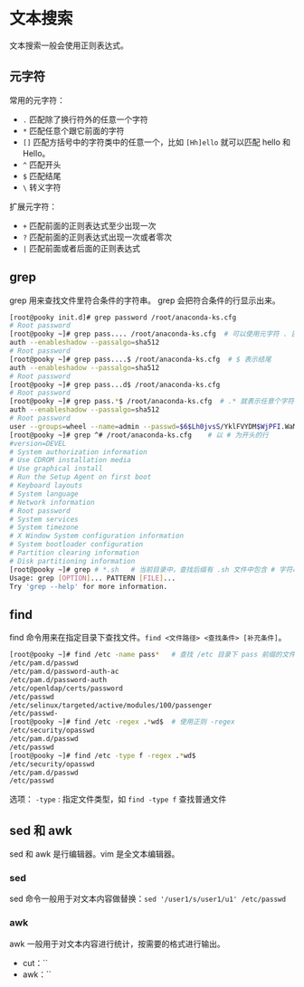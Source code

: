 # 文本搜索

文本搜索一般会使用正则表达式。

## 元字符

常用的元字符：

- `.` 匹配除了换行符外的任意一个字符
- `*` 匹配任意个跟它前面的字符
- `[]` 匹配方括号中的字符类中的任意一个，比如 `[Hh]ello` 就可以匹配 hello 和 Hello。
- `^` 匹配开头
- `$` 匹配结尾
- `\` 转义字符

扩展元字符：

- `+` 匹配前面的正则表达式至少出现一次
- `?` 匹配前面的正则表达式出现一次或者零次
- `|` 匹配前面或者后面的正则表达式

## grep

grep 用来查找文件里符合条件的字符串。 grep 会把符合条件的行显示出来。

```bash
[root@pooky init.d]# grep password /root/anaconda-ks.cfg
# Root password
[root@pooky ~]# grep pass.... /root/anaconda-ks.cfg  # 可以使用元字符 . 匹配任意一个字符
auth --enableshadow --passalgo=sha512
# Root password
[root@pooky ~]# grep pass....$ /root/anaconda-ks.cfg  # $ 表示结尾
auth --enableshadow --passalgo=sha512
# Root password
[root@pooky ~]# grep pass...d$ /root/anaconda-ks.cfg
# Root password
[root@pooky ~]# grep pass.*$ /root/anaconda-ks.cfg  # .* 就表示任意个字符
auth --enableshadow --passalgo=sha512
# Root password
user --groups=wheel --name=admin --passwd=$6$Lh0jvsS/YklFVYDM$WjPFI.WaMd3be/qiyFVUQkjEFN0PGQcnRTJFUDejJMUS24DA.M2rJ039hi/ubRiaNY4QNt661FARlxZqL.nCs0 --iscrypted --gecos="admin"
[root@pooky ~]# grep ^# /root/anaconda-ks.cfg    # 以 # 为开头的行
#version=DEVEL
# System authorization information
# Use CDROM installation media
# Use graphical install
# Run the Setup Agent on first boot
# Keyboard layouts
# System language
# Network information
# Root password
# System services
# System timezone
# X Window System configuration information
# System bootloader configuration
# Partition clearing information
# Disk partitioning information
[root@pooky ~]# grep # *.sh   # 当前目录中，查找后缀有 .sh 文件中包含 # 字符串的行
Usage: grep [OPTION]... PATTERN [FILE]...
Try 'grep --help' for more information.

```

## find

find 命令用来在指定目录下查找文件。`find <文件路径> <查找条件> [补充条件]`。

```bash
[root@pooky ~]# find /etc -name pass*   # 查找 /etc 目录下 pass 前缀的文件
/etc/pam.d/passwd
/etc/pam.d/password-auth-ac
/etc/pam.d/password-auth
/etc/openldap/certs/password
/etc/passwd
/etc/selinux/targeted/active/modules/100/passenger
/etc/passwd-
[root@pooky ~]# find /etc -regex .*wd$  # 使用正则 -regex
/etc/security/opasswd
/etc/pam.d/passwd
/etc/passwd
[root@pooky ~]# find /etc -type f -regex .*wd$
/etc/security/opasswd
/etc/pam.d/passwd
/etc/passwd

```

选项：
`-type` : 指定文件类型，如 `find -type f` 查找普通文件

## sed 和 awk

sed 和 awk 是行编辑器。vim 是全文本编辑器。

### sed

sed 命令一般用于对文本内容做替换：`sed '/user1/s/user1/u1' /etc/passwd`

### awk

awk 一般用于对文本内容进行统计，按需要的格式进行输出。

- cut：``
- awk：``
